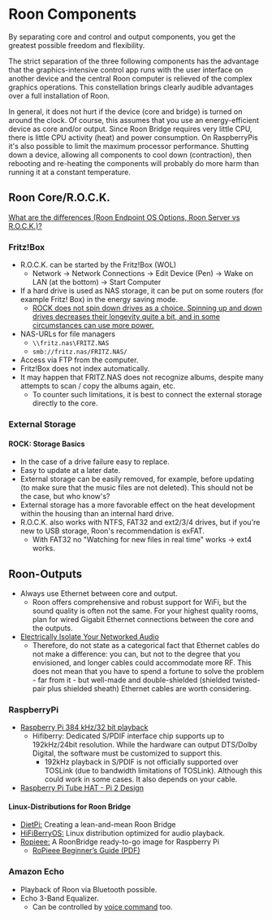 # Roon Components

By separating core and control and output components, you get the greatest possible freedom and flexibility.

The strict separation of the three following components has the advantage that the graphics-intensive control app runs with the user interface on another device and the central Roon computer is relieved of the complex graphics operations. This constellation brings clearly audible advantages over a full installation of Roon.

In general, it does not hurt if the device (core and bridge) is turned on around the clock. Of course, this assumes that you use an energy-efficient device as core and/or output. Since Roon Bridge requires very little CPU, there is little CPU activity (heat) and power consumption. On RaspberryPis it's also possible to limit the maximum processor performance. Shutting down a device, allowing all components to cool down (contraction), then rebooting and re-heating the components will probably do more harm than running it at a constant temperature.

## Roon Core/R.O.C.K.

[What are the differences (Roon Endpoint OS Options, Roon Server vs R.O.C.K.)?](https://community.roonlabs.com/t/what-are-the-differences-roon-endpoint-os-options-roon-server-vs-rock/26448)

### Fritz!Box

* R.O.C.K. can be started by the Fritz!Box (WOL)
  * Network → Network Connections → Edit Device (Pen) → Wake on LAN (at the bottom) → Start Computer
* If a hard drive is used as NAS storage, it can be put on some routers (for example Fritz! Box) in the energy saving mode.
  * [ROCK does not spin down drives as a choice. Spinning up and down drives decreases their longevity quite a bit, and in some circumstances can use more power.](https://community.roonlabs.com/t/roon-core-idle-activity/30465/11)
* NAS-URLs for file managers
  * `\\fritz.nas\FRITZ.NAS`
  * `smb://fritz.nas/FRITZ.NAS/`
* Access via FTP from the computer.
* Fritz!Box does not index automatically.
* It may happen that FRITZ.NAS does not recognize albums, despite many attempts to scan / copy the albums again, etc.
  * To counter such limitations, it is best to connect the external storage directly to the core.

### External Storage
#### ROCK: Storage Basics</p>

* In the case of a drive failure easy to replace.
* Easy to update at a later date.
* External storage can be easily removed, for example, before updating (to make sure that the music files are not deleted). This should not be the case, but who know's?
* External storage has a more favorable effect on the heat development within the housing than an internal hard drive.
* R.O.C.K. also works with NTFS, FAT32 and ext2/3/4 drives, but if you're new to USB storage, Roon's recommendation is exFAT.
  * With FAT32 no "Watching for new files in real time" works -&gt; ext4 works.

## Roon-Outputs

* Always use Ethernet between core and output.
  * Roon offers comprehensive and robust support for WiFi, but the sound quality is often not the same. For your highest quality rooms, plan for wired Gigabit Ethernet connections between the core and the outputs.
* [Electrically Isolate Your Networked Audio](https://www.audiostream.com/content/electrically-isolate-your-networked-audio)
  * Therefore, do not state as a categorical fact that Ethernet cables do not make a difference: you can, but not to the degree that you envisioned, and longer cables could accommodate more RF. This does not mean that you have to spend a fortune to solve the problem - far from it - but well-made and double-shielded (shielded twisted-pair plus shielded sheath) Ethernet cables are worth considering.

### RaspberryPi

* [Raspberry Pi 384 kHz/32 bit playback](https://community.roonlabs.com/t/raspberry-pi-384-khz-32-bit-playback/16529)
  * Hifiberry: Dedicated S/PDIF interface chip supports up to 192kHz/24bit resolution. While the hardware can output DTS/Dolby Digital, the software must be customized to support this.
    * 192kHz playback in S/PDIF is not officially supported over TOSLink (due to bandwidth limitations of TOSLink). Although this could work in some cases. It also depends on your cable.
* [Raspberry Pi Tube HAT - Pi 2 Design](http://www.pi2design.com/502hta.html)

#### Linux-Distributions for Roon Bridge

* [DietPi:](https://community.roonlabs.com/t/dietpi-creating-a-lean-and-mean-roon-bridge/13908/2) Creating a lean-and-mean Roon Bridge
* [HiFiBerryOS:](https://www.hifiberry.com/hifiberryos/) Linux distribution optimized for audio playback.
* [Ropieee:](https://ropieee.org/) A RoonBridge ready-to-go image for Raspberry Pi
  * [RoPieee Beginner’s Guide (PDF)](https://community.roonlabs.com/t/ropieee-beginners-guide/36844)

### Amazon Echo

* Playback of Roon via Bluetooth possible.
* Echo 3-Band Equalizer.
  * Can be controlled by [voice command](voice-commands-sonos-roon.md) too.
